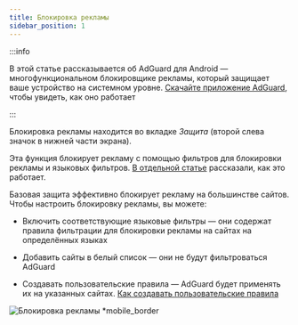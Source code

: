 ```yaml
---
title: Блокировка рекламы
sidebar_position: 1
---
```


:::info

В этой статье рассказывается об AdGuard для Android — многофункциональном блокировщике рекламы, который защищает ваше устройство на системном уровне. [Скачайте приложение AdGuard](https://agrd.io/download-kb-adblock), чтобы увидеть, как оно работает

:::

Блокировка рекламы находится во вкладке _Защита_ (второй слева значок в нижней части экрана).

Эта функция блокирует рекламу с помощью фильтров для блокировки рекламы и языковых фильтров. [В отдельной статье](/general/ad-filtering/how-ad-blocking-works) рассказали, как это работает.

Базовая защита эффективно блокирует рекламу на большинстве сайтов. Чтобы настроить блокировку рекламы, вы можете:

- Включить соответствующие языковые фильтры — они содержат правила фильтрации для блокировки рекламы на сайтах на определённых языках

- Добавить сайты в белый список — они не будут фильтроваться AdGuard

- Создавать пользовательские правила — AdGuard будет применять их на указанных сайтах. [Как создавать пользовательские правила](/general/ad-filtering/create-own-filters)

![Блокировка рекламы \*mobile_border](https://cdn.adtidy.org/blog/new/o44x5ad_blocking.png)

